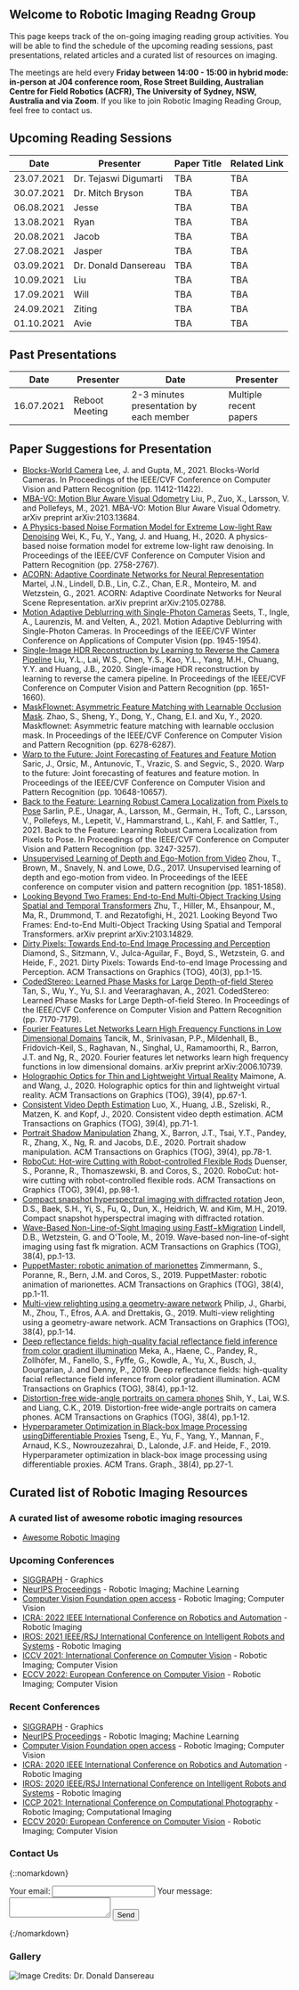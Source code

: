 ## Welcome to Robotic Imaging Readng Group

This page keeps track of the on-going imaging reading group activities. You will be able to find the schedule of the upcoming reading sessions, past presentations, related articles and a curated list of resources on imaging.

The meetings are held every **Friday between 14:00 - 15:00 in hybrid mode: in-person at J04 conference room, Rose Street Building, Australian Centre for Field Robotics (ACFR), The University of Sydney, NSW, Australia and via Zoom**. If you like to join Robotic Imaging Reading Group, feel free to contact us. 

## Upcoming Reading Sessions

| Date | Presenter | Paper Title | Related Link |   
| ---------| ----------- | ---------| ----------- |
| 23.07.2021 | Dr. Tejaswi Digumarti | TBA | TBA|
| 30.07.2021 | Dr. Mitch Bryson | TBA | TBA |
| 06.08.2021 | Jesse | TBA | TBA |
| 13.08.2021 | Ryan | TBA | TBA |
| 20.08.2021 | Jacob | TBA | TBA |
| 27.08.2021 | Jasper | TBA | TBA |
| 03.09.2021 | Dr. Donald Dansereau | TBA | TBA |
| 10.09.2021 | Liu | TBA | TBA |
| 17.09.2021 | Will | TBA | TBA |
| 24.09.2021 | Ziting | TBA | TBA |
| 01.10.2021 | Avie | TBA | TBA |


## Past Presentations

| Date | Presenter | Date | Presenter |  
| ---------| ----------- | ---------| ----------- |
| 16.07.2021 | Reboot Meeting | 2-3 minutes presentation by each member | Multiple recent papers |

## Paper Suggestions for Presentation
* [Blocks-World Camera](https://wisionlab.cs.wisc.edu/wp-content/uploads/2021/05/CVPR21_Blocks_World_Cameras_combined.pdf) Lee, J. and Gupta, M., 2021. Blocks-World Cameras. In Proceedings of the IEEE/CVF Conference on Computer Vision and Pattern Recognition (pp. 11412-11422).
* [MBA-VO: Motion Blur Aware Visual Odometry](https://arxiv.org/pdf/2103.13684.pdf) Liu, P., Zuo, X., Larsson, V. and Pollefeys, M., 2021. MBA-VO: Motion Blur Aware Visual Odometry. arXiv preprint arXiv:2103.13684.
* [A Physics-based Noise Formation Model for Extreme Low-light Raw Denoising](https://arxiv.org/abs/2003.12751) Wei, K., Fu, Y., Yang, J. and Huang, H., 2020. A physics-based noise formation model for extreme low-light raw denoising. In Proceedings of the IEEE/CVF Conference on Computer Vision and Pattern Recognition (pp. 2758-2767).
* [ACORN: Adaptive Coordinate Networks for Neural Representation](https://arxiv.org/pdf/2105.02788.pdf) Martel, J.N., Lindell, D.B., Lin, C.Z., Chan, E.R., Monteiro, M. and Wetzstein, G., 2021. ACORN: Adaptive Coordinate Networks for Neural Scene Representation. arXiv preprint arXiv:2105.02788.
* [Motion Adaptive Deblurring with Single-Photon Cameras](https://arxiv.org/abs/2012.07931) Seets, T., Ingle, A., Laurenzis, M. and Velten, A., 2021. Motion Adaptive Deblurring with Single-Photon Cameras. In Proceedings of the IEEE/CVF Winter Conference on Applications of Computer Vision (pp. 1945-1954).
* [Single-Image HDR Reconstruction by Learning to Reverse the Camera Pipeline](https://arxiv.org/abs/2004.01179) Liu, Y.L., Lai, W.S., Chen, Y.S., Kao, Y.L., Yang, M.H., Chuang, Y.Y. and Huang, J.B., 2020. Single-image HDR reconstruction by learning to reverse the camera pipeline. In Proceedings of the IEEE/CVF Conference on Computer Vision and Pattern Recognition (pp. 1651-1660).
* [MaskFlownet: Asymmetric Feature Matching with Learnable Occlusion Mask](https://arxiv.org/abs/2003.10955). Zhao, S., Sheng, Y., Dong, Y., Chang, E.I. and Xu, Y., 2020. Maskflownet: Asymmetric feature matching with learnable occlusion mask. In Proceedings of the IEEE/CVF Conference on Computer Vision and Pattern Recognition (pp. 6278-6287).
* [Warp to the Future: Joint Forecasting of Features and Feature Motion](https://ieeexplore.ieee.org/document/9157463) Saric, J., Orsic, M., Antunovic, T., Vrazic, S. and Segvic, S., 2020. Warp to the future: Joint forecasting of features and feature motion. In Proceedings of the IEEE/CVF Conference on Computer Vision and Pattern Recognition (pp. 10648-10657).
* [Back to the Feature: Learning Robust Camera Localization from Pixels to Pose](https://arxiv.org/abs/2103.092130) Sarlin, P.E., Unagar, A., Larsson, M., Germain, H., Toft, C., Larsson, V., Pollefeys, M., Lepetit, V., Hammarstrand, L., Kahl, F. and Sattler, T., 2021. Back to the Feature: Learning Robust Camera Localization from Pixels to Pose. In Proceedings of the IEEE/CVF Conference on Computer Vision and Pattern Recognition (pp. 3247-3257).
* [Unsupervised Learning of Depth and Ego-Motion from Video](https://people.eecs.berkeley.edu/~tinghuiz/projects/SfMLearner/) Zhou, T., Brown, M., Snavely, N. and Lowe, D.G., 2017. Unsupervised learning of depth and ego-motion from video. In Proceedings of the IEEE conference on computer vision and pattern recognition (pp. 1851-1858).
* [Looking Beyond Two Frames: End-to-End Multi-Object Tracking Using Spatial and Temporal Transformers](https://arxiv.org/pdf/2103.14829.pdf) Zhu, T., Hiller, M., Ehsanpour, M., Ma, R., Drummond, T. and Rezatofighi, H., 2021. Looking Beyond Two Frames: End-to-End Multi-Object Tracking Using Spatial and Temporal Transformers. arXiv preprint arXiv:2103.14829.
* [Dirty Pixels: Towards End-to-End Image Processing and Perception](https://arxiv.org/abs/1701.06487) Diamond, S., Sitzmann, V., Julca-Aguilar, F., Boyd, S., Wetzstein, G. and Heide, F., 2021. Dirty Pixels: Towards End-to-end Image Processing and Perception. ACM Transactions on Graphics (TOG), 40(3), pp.1-15.
* [CodedStereo: Learned Phase Masks for Large Depth-of-field Stereo](https://arxiv.org/pdf/2104.04641.pdf) Tan, S., Wu, Y., Yu, S.I. and Veeraraghavan, A., 2021. CodedStereo: Learned Phase Masks for Large Depth-of-field Stereo. In Proceedings of the IEEE/CVF Conference on Computer Vision and Pattern Recognition (pp. 7170-7179).
* [Fourier Features Let Networks Learn High Frequency Functions in Low Dimensional Domains](https://arxiv.org/pdf/2006.10739.pdf) Tancik, M., Srinivasan, P.P., Mildenhall, B., Fridovich-Keil, S., Raghavan, N., Singhal, U., Ramamoorthi, R., Barron, J.T. and Ng, R., 2020. Fourier features let networks learn high frequency functions in low dimensional domains. arXiv preprint arXiv:2006.10739.
* [Holographic Optics for Thin and Lightweight Virtual Reality](https://dl.acm.org/doi/abs/10.1145/3386569.3392416) Maimone, A. and Wang, J., 2020. Holographic optics for thin and lightweight virtual reality. ACM Transactions on Graphics (TOG), 39(4), pp.67-1.
* [Consistent Video Depth Estimation](https://dl.acm.org/doi/pdf/10.1145/3386569.3392377) Luo, X., Huang, J.B., Szeliski, R., Matzen, K. and Kopf, J., 2020. Consistent video depth estimation. ACM Transactions on Graphics (TOG), 39(4), pp.71-1.
* [Portrait Shadow Manipulation](https://dl.acm.org/doi/10.1145/3386569.3392390) Zhang, X., Barron, J.T., Tsai, Y.T., Pandey, R., Zhang, X., Ng, R. and Jacobs, D.E., 2020. Portrait shadow manipulation. ACM Transactions on Graphics (TOG), 39(4), pp.78-1.
* [RoboCut: Hot-wire Cutting with Robot-controlled Flexible Rods](https://dl.acm.org/doi/abs/10.1145/3386569.3392465) Duenser, S., Poranne, R., Thomaszewski, B. and Coros, S., 2020. RoboCut: hot-wire cutting with robot-controlled flexible rods. ACM Transactions on Graphics (TOG), 39(4), pp.98-1.
* [Compact snapshot hyperspectral imaging with diffracted rotation](https://dl.acm.org/doi/10.1145/3306346.3322946) Jeon, D.S., Baek, S.H., Yi, S., Fu, Q., Dun, X., Heidrich, W. and Kim, M.H., 2019. Compact snapshot hyperspectral imaging with diffracted rotation.
* [Wave-Based Non-Line-of-Sight Imaging using Fastf−kMigration](https://dl.acm.org/doi/pdf/10.1145/3306346.3322937) Lindell, D.B., Wetzstein, G. and O'Toole, M., 2019. Wave-based non-line-of-sight imaging using fast fk migration. ACM Transactions on Graphics (TOG), 38(4), pp.1-13.
* [PuppetMaster: robotic animation of marionettes](https://dl.acm.org/doi/10.1145/3306346.3323003) Zimmermann, S., Poranne, R., Bern, J.M. and Coros, S., 2019. PuppetMaster: robotic animation of marionettes. ACM Transactions on Graphics (TOG), 38(4), pp.1-11.
* [Multi-view relighting using a geometry-aware network](https://dl.acm.org/doi/10.1145/3306346.3323013) Philip, J., Gharbi, M., Zhou, T., Efros, A.A. and Drettakis, G., 2019. Multi-view relighting using a geometry-aware network. ACM Transactions on Graphics (TOG), 38(4), pp.1-14.
* [Deep reflectance fields: high-quality facial reflectance field inference from color gradient illumination](https://dl.acm.org/doi/10.1145/3306346.3323027) Meka, A., Haene, C., Pandey, R., Zollhöfer, M., Fanello, S., Fyffe, G., Kowdle, A., Yu, X., Busch, J., Dourgarian, J. and Denny, P., 2019. Deep reflectance fields: high-quality facial reflectance field inference from color gradient illumination. ACM Transactions on Graphics (TOG), 38(4), pp.1-12.
* [Distortion-free wide-angle portraits on camera phones](https://dl.acm.org/doi/10.1145/3306346.3322948) Shih, Y., Lai, W.S. and Liang, C.K., 2019. Distortion-free wide-angle portraits on camera phones. ACM Transactions on Graphics (TOG), 38(4), pp.1-12.
* [Hyperparameter Optimization in Black-box Image Processing usingDifferentiable Proxies](https://dl.acm.org/doi/pdf/10.1145/3306346.3322996) Tseng, E., Yu, F., Yang, Y., Mannan, F., Arnaud, K.S., Nowrouzezahrai, D., Lalonde, J.F. and Heide, F., 2019. Hyperparameter optimization in black-box image processing using differentiable proxies. ACM Trans. Graph., 38(4), pp.27-1.

## Curated list of Robotic Imaging Resources
### A curated list of awesome robotic imaging resources
* [Awesome Robotic Imaging](https://github.com/avie00/Awesome-Robotic-Imaging)
### Upcoming Conferences 
* [SIGGRAPH](https://s2021.siggraph.org/) - Graphics
* [NeurIPS Proceedings](https://nips.cc/) - Robotic Imaging; Machine Learning
* [Computer Vision Foundation open access](http://cvpr2022.thecvf.com/) - Robotic Imaging; Computer Vision
* [ICRA: 2022 IEEE International Conference on Robotics and Automation](https://www.icra2022.org/) - Robotic Imaging
* [IROS: 2021 IEEE/RSJ International Conference on Intelligent Robots and Systems](https://www.iros2021.org/) - Robotic Imaging
* [ICCV 2021: International Conference on Computer Vision](http://iccv2021.thecvf.com/home) - Robotic Imaging; Computer Vision
* [ECCV 2022: European Conference on Computer Vision]() - Robotic Imaging; Computer Vision

### Recent Conferences
* [SIGGRAPH](https://s2020.siggraph.org/wp-content/uploads/2020/08/tog394firstpages.pdf) - Graphics
* [NeurIPS Proceedings](https://proceedings.neurips.cc//) - Robotic Imaging; Machine Learning
* [Computer Vision Foundation open access](https://openaccess.thecvf.com/menu) - Robotic Imaging; Computer Vision
* [ICRA: 2020 IEEE International Conference on Robotics and Automation](https://github.com/dectrfov/ICRA2021PaperList) - Robotic Imaging
* [IROS: 2020 IEEE/RSJ International Conference on Intelligent Robots and Systems](https://github.com/PaoPaoRobot/IROS2020-paper-list) - Robotic Imaging
* [ICCP 2021: International Conference on Computational Photography](https://iccp-conference.org/) - Robotic Imaging; Computational Imaging
* [ECCV 2020: European Conference on Computer Vision](https://eccv2020.eu/) - Robotic Imaging; Computer Vision



### Contact Us
{::nomarkdown}
<form
  action="https://formspree.io/f/xbjqazgp"
  method="POST"
>
  <label>
    Your email:
    <input type="email" name="_replyto">
  </label>
  <label>
    Your message:
    <textarea name="message"></textarea>
  </label>
<button type="submit">Send</button>
</form>
{:/nomarkdown}

### Gallery
![Image](RebootMeeting.jpg) 
Credits: Dr. Donald Dansereau
